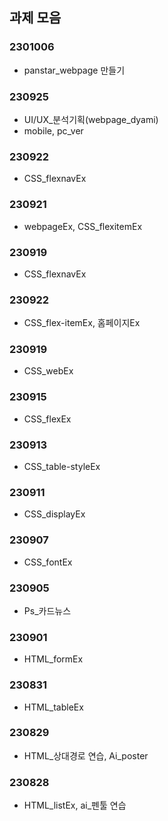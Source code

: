 ## 과제 모음 ##
### 2301006 ###
- panstar_webpage 만들기
### 230925 ###
- UI/UX_분석기획(webpage_dyami)
- mobile, pc_ver
### 230922 ###
- CSS_flexnavEx
### 230921 ###
- webpageEx, CSS_flexitemEx
### 230919 ###
- CSS_flexnavEx
### 230922 ###
- CSS_flex-itemEx, 홈페이지Ex
### 230919 ###
- CSS_webEx
### 230915 ###
- CSS_flexEx
### 230913 ###
- CSS_table-styleEx
### 230911 ###
- CSS_displayEx
### 230907 ###
- CSS_fontEx
### 230905 ###
- Ps_카드뉴스
### 230901 ###
- HTML_formEx
### 230831 ###
- HTML_tableEx
### 230829 ###
- HTML_상대경로 연습, Ai_poster
### 230828 ###
- HTML_listEx, ai_펜툴 연습









